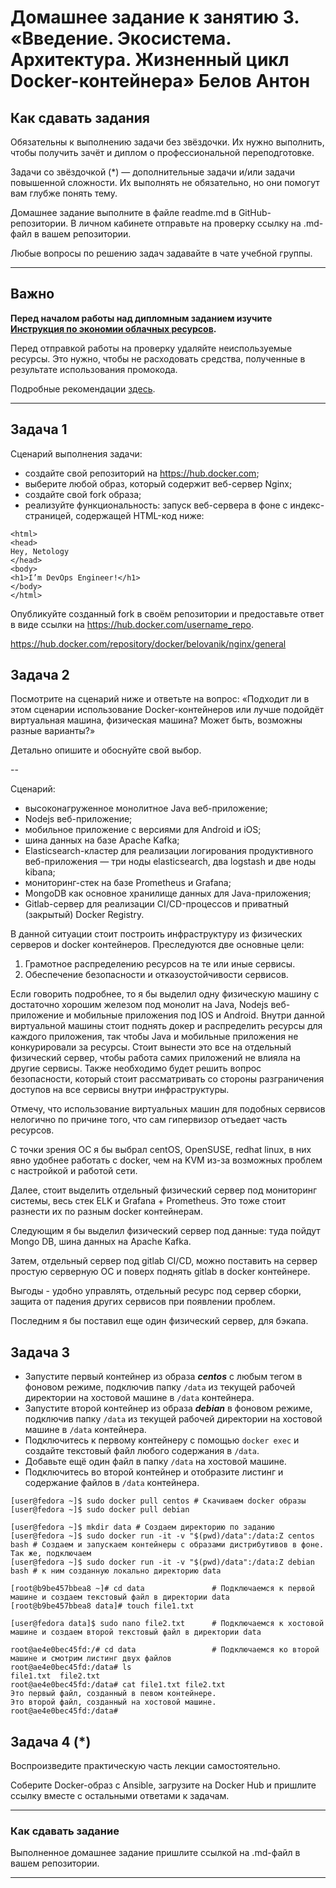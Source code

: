 # Домашнее задание к занятию 3. «Введение. Экосистема. Архитектура. Жизненный цикл Docker-контейнера» Белов Антон

## Как сдавать задания

Обязательны к выполнению задачи без звёздочки. Их нужно выполнить, чтобы получить зачёт и диплом о профессиональной переподготовке.

Задачи со звёздочкой (*) — дополнительные задачи и/или задачи повышенной сложности. Их выполнять не обязательно, но они помогут вам глубже понять тему.

Домашнее задание выполните в файле readme.md в GitHub-репозитории. В личном кабинете отправьте на проверку ссылку на .md-файл в вашем репозитории.

Любые вопросы по решению задач задавайте в чате учебной группы.

---


## Важно

**Перед началом работы над дипломным заданием изучите [Инструкция по экономии облачных ресурсов](https://github.com/netology-code/devops-materials/blob/master/cloudwork.MD).**

Перед отправкой работы на проверку удаляйте неиспользуемые ресурсы.
Это нужно, чтобы не расходовать средства, полученные в результате использования промокода.

Подробные рекомендации [здесь](https://github.com/netology-code/virt-homeworks/blob/virt-11/r/README.md).

---

## Задача 1

Сценарий выполнения задачи:

- создайте свой репозиторий на https://hub.docker.com;
- выберите любой образ, который содержит веб-сервер Nginx;
- создайте свой fork образа;
- реализуйте функциональность:
запуск веб-сервера в фоне с индекс-страницей, содержащей HTML-код ниже:
```
<html>
<head>
Hey, Netology
</head>
<body>
<h1>I’m DevOps Engineer!</h1>
</body>
</html>
```

Опубликуйте созданный fork в своём репозитории и предоставьте ответ в виде ссылки на https://hub.docker.com/username_repo.


https://hub.docker.com/repository/docker/belovanik/nginx/general

## Задача 2

Посмотрите на сценарий ниже и ответьте на вопрос:
«Подходит ли в этом сценарии использование Docker-контейнеров или лучше подойдёт виртуальная машина, физическая машина? Может быть, возможны разные варианты?»

Детально опишите и обоснуйте свой выбор.

--

Сценарий:

- высоконагруженное монолитное Java веб-приложение;
- Nodejs веб-приложение;
- мобильное приложение c версиями для Android и iOS;
- шина данных на базе Apache Kafka;
- Elasticsearch-кластер для реализации логирования продуктивного веб-приложения — три ноды elasticsearch, два logstash и две ноды kibana;
- мониторинг-стек на базе Prometheus и Grafana;
- MongoDB как основное хранилище данных для Java-приложения;
- Gitlab-сервер для реализации CI/CD-процессов и приватный (закрытый) Docker Registry.

В данной ситуации стоит построить инфраструктуру из физических серверов и docker контейнеров. Преследуются две основные цели:

1. Грамотное распределению ресурсов на те или иные сервисы.
2. Обеспечение безопасности и отказоустойчивости сервисов.

Если говорить подробнее, то я бы выделил одну физическую машину с достаточно хорошим железом под монолит на Java, Nodejs веб-приложение и мобильные приложения под IOS и Android. Внутри данной виртуальной машины стоит поднять докер и распределить ресурсы для каждого приложения, так чтобы Java и мобильные приложения не конкурировали за ресурсы. Стоит вынести это все на отдельный физический сервер, чтобы работа самих приложений не влияла на другие сервисы. Также необходимо будет решить вопрос безопасности, который стоит рассматривать со стороны разграничения доступов на все сервисы внутри инфраструктуры.

Отмечу, что использование виртуальных машин для подобных сервисов нелогично по причине того, что сам гипервизор отъедает часть ресурсов.

С точки зрения ОС я бы выбрал centOS, OpenSUSE, redhat linux, в них явно удобнее работать с docker, чем на KVM из-за возможных проблем с настройкой и работой сети.

Далее, стоит выделить отдельный физический сервер под мониторинг системы, весь стек ELK и Grafana + Prometheus. Это тоже стоит разнести их по разным docker контейнерам.

Следующим я бы выделил физический сервер под данные: туда пойдут Mongo DB, шина данных на Apache Kafkа.

Затем, отдельный сервер под gitlab CI/CD, можно поставить на сервер простую серверную ОС и поверх поднять gitlab в docker контейнере. 

Выгоды - удобно управлять, отдельный ресурс под сервер сборки, защита от падения других сервисов при появлении проблем.

Последним я бы поставил еще один физический сервер, для бэкапа.

## Задача 3

- Запустите первый контейнер из образа ***centos*** c любым тегом в фоновом режиме, подключив папку ```/data``` из текущей рабочей директории на хостовой машине в ```/data``` контейнера.
- Запустите второй контейнер из образа ***debian*** в фоновом режиме, подключив папку ```/data``` из текущей рабочей директории на хостовой машине в ```/data``` контейнера.
- Подключитесь к первому контейнеру с помощью ```docker exec``` и создайте текстовый файл любого содержания в ```/data```.
- Добавьте ещё один файл в папку ```/data``` на хостовой машине.
- Подключитесь во второй контейнер и отобразите листинг и содержание файлов в ```/data``` контейнера.

```
[user@fedora ~]$ sudo docker pull centos # Скачиваем docker образы 
[user@fedora ~]$ sudo docker pull debian

[user@fedora ~]$ mkdir data # Создаем директорию по заданию
[user@fedora ~]$ sudo docker run -it -v "$(pwd)/data":/data:Z centos bash # Создаем и запускаем контейнеры с образами дистрибутивов в фоне. Так же, подключаем
[user@fedora ~]$ sudo docker run -it -v "$(pwd)/data":/data:Z debian bash # к ним созданную локально директорию data

[root@b9be457bbea8 ~]# cd data               # Подключаемся к первой машине и создаем текстовый файл в директории data
[root@b9be457bbea8 data]# touch file1.txt

[user@fedora data]$ sudo nano file2.txt      # Подключаемся к хостовой машине и создаем второй текстовый файл в директории data

root@ae4e0bec45fd:/# cd data                 # Подключаемся ко второй машине и смотрим листинг двух файлов
root@ae4e0bec45fd:/data# ls
file1.txt  file2.txt
root@ae4e0bec45fd:/data# cat file1.txt file2.txt
Это первый файл, созданный в певом контейнере.
Это второй файл, созданный на хостовой машине.
root@ae4e0bec45fd:/data# 
```

## Задача 4 (*)

Воспроизведите практическую часть лекции самостоятельно.

Соберите Docker-образ с Ansible, загрузите на Docker Hub и пришлите ссылку вместе с остальными ответами к задачам.


---

### Как cдавать задание

Выполненное домашнее задание пришлите ссылкой на .md-файл в вашем репозитории.

---
